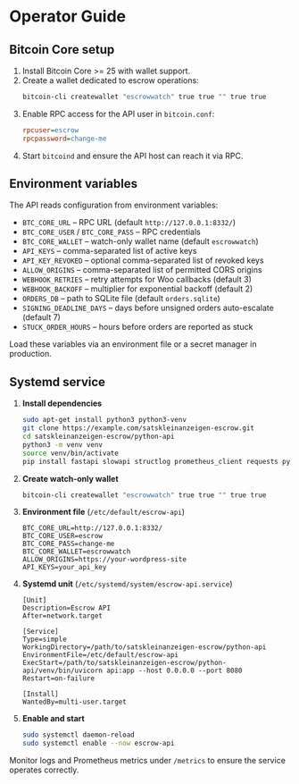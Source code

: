 # Operator Guide

## Bitcoin Core setup

1. Install Bitcoin Core >= 25 with wallet support.
2. Create a wallet dedicated to escrow operations:
   ```bash
   bitcoin-cli createwallet "escrowwatch" true true "" true true
   ```
3. Enable RPC access for the API user in `bitcoin.conf`:
   ```ini
   rpcuser=escrow
   rpcpassword=change-me
   ```
4. Start `bitcoind` and ensure the API host can reach it via RPC.

## Environment variables

The API reads configuration from environment variables:

- `BTC_CORE_URL` – RPC URL (default `http://127.0.0.1:8332/`)
- `BTC_CORE_USER` / `BTC_CORE_PASS` – RPC credentials
- `BTC_CORE_WALLET` – watch-only wallet name (default `escrowwatch`)
- `API_KEYS` – comma-separated list of active keys
- `API_KEY_REVOKED` – optional comma-separated list of revoked keys
- `ALLOW_ORIGINS` – comma-separated list of permitted CORS origins
- `WEBHOOK_RETRIES` – retry attempts for Woo callbacks (default 3)
- `WEBHOOK_BACKOFF` – multiplier for exponential backoff (default 2)
- `ORDERS_DB` – path to SQLite file (default `orders.sqlite`)
- `SIGNING_DEADLINE_DAYS` – days before unsigned orders auto-escalate (default 7)
- `STUCK_ORDER_HOURS` – hours before orders are reported as stuck

Load these variables via an environment file or a secret manager in production.

## Systemd service

1. **Install dependencies**
   ```bash
   sudo apt-get install python3 python3-venv
   git clone https://example.com/satskleinanzeigen-escrow.git
   cd satskleinanzeigen-escrow/python-api
   python3 -m venv venv
   source venv/bin/activate
   pip install fastapi slowapi structlog prometheus_client requests python-dotenv uvicorn
   ```
2. **Create watch-only wallet**
   ```bash
   bitcoin-cli createwallet "escrowwatch" true true "" true true
   ```
3. **Environment file** (`/etc/default/escrow-api`)
   ```
   BTC_CORE_URL=http://127.0.0.1:8332/
   BTC_CORE_USER=escrow
   BTC_CORE_PASS=change-me
   BTC_CORE_WALLET=escrowwatch
   ALLOW_ORIGINS=https://your-wordpress-site
   API_KEYS=your_api_key
   ```
4. **Systemd unit** (`/etc/systemd/system/escrow-api.service`)
   ```
   [Unit]
   Description=Escrow API
   After=network.target

   [Service]
   Type=simple
   WorkingDirectory=/path/to/satskleinanzeigen-escrow/python-api
   EnvironmentFile=/etc/default/escrow-api
   ExecStart=/path/to/satskleinanzeigen-escrow/python-api/venv/bin/uvicorn api:app --host 0.0.0.0 --port 8080
   Restart=on-failure

   [Install]
   WantedBy=multi-user.target
   ```
5. **Enable and start**
   ```bash
   sudo systemctl daemon-reload
   sudo systemctl enable --now escrow-api
   ```

Monitor logs and Prometheus metrics under `/metrics` to ensure the service operates correctly.

